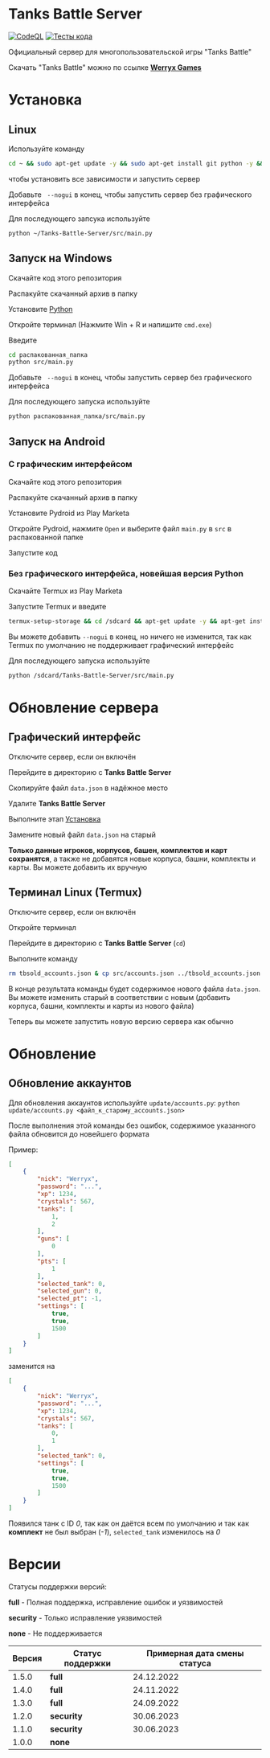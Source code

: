 # Tanks Battle Server
[![CodeQL](https://github.com/werryxgames/Tanks-Battle-Server/actions/workflows/codeql.yml/badge.svg?branch=master)](https://github.com/werryxgames/Tanks-Battle-Server/actions/workflows/codeql.yml)
[![Тесты кода](https://github.com/werryxgames/Tanks-Battle-Server/actions/workflows/tests.yml/badge.svg?branch=master)](https://github.com/werryxgames/Tanks-Battle-Server/actions/workflows/tests.yml)

Официальный сервер для многопользовательской игры "Tanks Battle"

Скачать "Tanks Battle" можно по ссылке **[Werryx Games](https://werryxgames.ml/games/#tanks_battle)**

# Установка
## Linux
Используйте команду
```bash
cd ~ && sudo apt-get update -y && sudo apt-get install git python -y && git clone https://github.com/werryxgames/Tanks-Battle-Server.git && cd Tanks-Battle-Server && pip install --upgrade pip && pip install -r requirements.txt && python src/main.py
```
чтобы установить все зависимости и запустить сервер

Добавьте ` --nogui` в конец, чтобы запустить сервер без графического интерфейса

Для последующего запсука используйте
```bash
python ~/Tanks-Battle-Server/src/main.py
```

## Запуск на Windows
Скачайте код этого репозитория

Распакуйте скачанный архив в папку

Установите [Python](https://python.org/download)

Откройте терминал (Нажмите Win + R и напишите `cmd.exe`)

Введите
```bash
cd распакованная_папка
python src/main.py
```

Добавьте ` --nogui` в конец, чтобы запустить сервер без графического интерфейса

Для последующего запуска используйте
```bash
python распакованная_папка/src/main.py
```

## Запуск на Android
### С графическим интерфейсом
Скачайте код этого репозитория

Распакуйте скачанный архив в папку

Установите Pydroid из Play Marketа

Откройте Pydroid, нажмите `Open` и выберите файл `main.py` в `src` в распакованной папке

Запустите код

### Без графического интерфейса, новейшая версия Python
Скачайте Termux из Play Marketа

Запустите Termux и введите
```bash
termux-setup-storage && cd /sdcard && apt-get update -y && apt-get install git python -y && git clone https://github.com/werryxgames/Tanks-Battle-Server && cd Tanks-Battle-Server && pip install --upgrade pip && pip install -r requirements.txt && python src/main.py
```

Вы можете добавить `--nogui` в конец, но ничего не изменится, так как Termux по умолчанию не поддерживает графический интерфейс

Для последующего запуска используйте
```bash
python /sdcard/Tanks-Battle-Server/src/main.py
```

# Обновление сервера
## Графический интерфейс
Отключите сервер, если он включён

Перейдите в директорию с **Tanks Battle Server**

Скопируйте файл `data.json` в надёжное место

Удалите **Tanks Battle Server**

Выполните этап [Установка](установка)

Замените новый файл `data.json` на старый

**Только данные игроков, корпусов, башен, комплектов и карт сохранятся**, а также не добавятся новые корпуса, башни, комплекты и карты. Вы можете добавить их вручную

## Терминал Linux (Termux)
Отключите сервер, если он включён

Откройте терминал

Перейдите в директорию с **Tanks Battle Server** (`cd`)

Выполните команду
```bash
rm tbsold_accounts.json & cp src/accounts.json ../tbsold_accounts.json & rm ../Tanks-Battle-Server -rf && cd .. && git clone https://github.com/werryxgames/Tanks-Battle-Server && mv tbsold_accounts.json Tanks-Battle-Server/accounts.json
```

В конце результата команды будет содержимое нового файла `data.json`. Вы можете изменить старый в соответствии с новым (добавить корпуса, башни, комплекты и карты из нового файла)

Теперь вы можете запустить новую версию сервера как обычно

# Обновление
## Обновление аккаунтов
Для обновления аккаунтов используйте `update/accounts.py`:
`python update/accounts.py <файл_к_старому_accounts.json>`

После выполнения этой команды без ошибок, содержимое указанного файла обновится до новейшего формата

Пример:
```json
[
    {
        "nick": "Werryx",
        "password": "...",
        "xp": 1234,
        "crystals": 567,
        "tanks": [
            1,
            2
        ],
        "guns": [
            0
        ],
        "pts": [
            1
        ],
        "selected_tank": 0,
        "selected_gun": 0,
        "selected_pt": -1,
        "settings": [
            true,
            true,
            1500
        ]
    }
]
```
заменится на
```json
[
    {
        "nick": "Werryx",
        "password": "...",
        "xp": 1234,
        "crystals": 567,
        "tanks": [
            0,
            1
        ],
        "selected_tank": 0,
        "settings": [
            true,
            true,
            1500
        ]
    }
]
```

Появился танк с ID *0*, так как он даётся всем по умолчанию и так как **комплект** не был выбран (*-1*), `selected_tank` изменилось на *0*

# Версии
Статусы поддержки версий:

**full** - Полная поддержка, исправление ошибок и уязвимостей

**security** - Только исправление уязвимостей

**none** - Не поддерживается

| Версия  | Статус поддержки   | Примерная дата смены статуса |
| ------- | ------------------ | ---------------------------- |
| 1.5.0   | **full**           | 24.12.2022                   |
| 1.4.0   | **full**           | 24.11.2022                   |
| 1.3.0   | **full**           | 24.09.2022                   |
| 1.2.0   | **security**       | 30.06.2023                   |
| 1.1.0   | **security**       | 30.06.2023                   |
| 1.0.0   | **none**           |                              |
